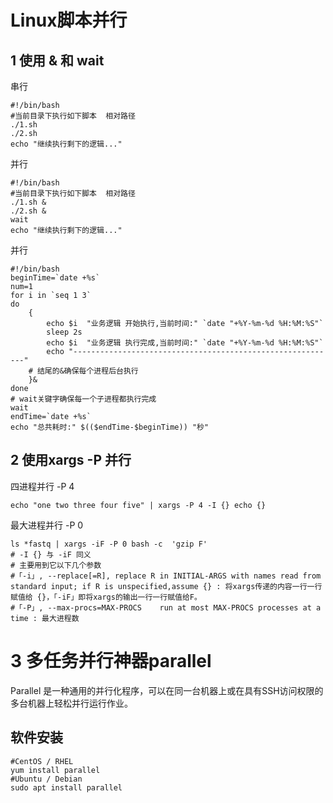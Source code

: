 # Linux脚本并行
## 1 使用 & 和 wait
串行
```shell
#!/bin/bash
#当前目录下执行如下脚本  相对路径
./1.sh 
./2.sh 
echo "继续执行剩下的逻辑..."
```
并行
```shell
#!/bin/bash
#当前目录下执行如下脚本  相对路径
./1.sh &
./2.sh &
wait
echo "继续执行剩下的逻辑..."
```
并行
```shell
#!/bin/bash
beginTime=`date +%s`
num=1
for i in `seq 1 3`
do
	{	
       	echo $i  "业务逻辑 开始执行,当前时间:" `date "+%Y-%m-%d %H:%M:%S"`
		sleep 2s
		echo $i  "业务逻辑 执行完成,当前时间:" `date "+%Y-%m-%d %H:%M:%S"`
		echo "-----------------------------------------------------------"
	# 结尾的&确保每个进程后台执行
	}&
done
# wait关键字确保每一个子进程都执行完成
wait
endTime=`date +%s`
echo "总共耗时:" $(($endTime-$beginTime)) "秒"
```

## 2 使用xargs -P 并行
四进程并行 -P 4
```shell
echo "one two three four five" | xargs -P 4 -I {} echo {}
```
最大进程并行 -P 0
```shell
ls *fastq | xargs -iF -P 0 bash -c  'gzip F'
# -I {} 与 -iF 同义
# 主要用到它以下几个参数
#「-i」, --replace[=R], replace R in INITIAL-ARGS with names read from standard input; if R is unspecified,assume {} : 将xargs传递的内容一行一行赋值给 {}，「-iF」即将xargs的输出一行一行赋值给F。
#「-P」, --max-procs=MAX-PROCS    run at most MAX-PROCS processes at a time : 最大进程数
```

# 3 多任务并行神器parallel
Parallel 是一种通用的并行化程序，可以在同一台机器上或在具有SSH访问权限的多台机器上轻松并行运行作业。
## 软件安装
```shell
#CentOS / RHEL
yum install parallel
#Ubuntu / Debian
sudo apt install parallel
```




